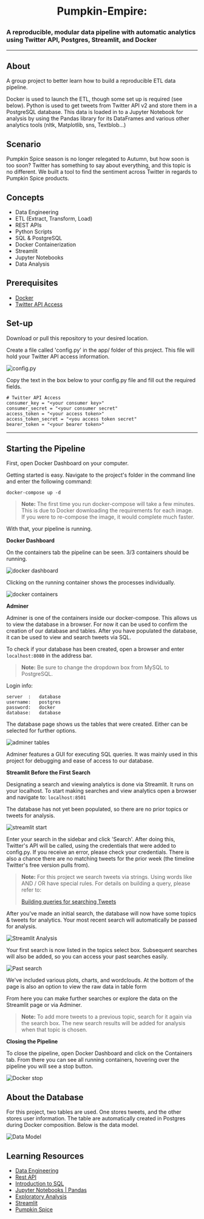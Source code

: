 # <p align="center">Pumpkin-Empire:</p>
### A reproducible, modular data pipeline with automatic analytics using Twitter API, Postgres, Streamlit, and Docker
***

## About

A group project to better learn how to build a reproducible ETL data pipeline.

Docker is used to launch the ETL, though some set up is required (see below). Python is used to get tweets from Twitter API v2 and store them in a PostgreSQL database. This data is loaded in to a Jupyter Notebook for analysis by using the Pandas library for its DataFrames and various other analytics tools (nltk, Matplotlib, sns, Textblob...)


## Scenario
Pumpkin Spice season is no longer relegated to Autumn, but how soon is too soon? Twitter has something to say about everything, and this topic is no different. We built a tool to find the sentiment across Twitter in regards to Pumpkin Spice products. 

## Concepts
- Data Engineering
- ETL (Extract, Transform, Load)
- REST APIs
- Python Scripts
- SQL & PostgreSQL
- Docker Containerization
- Streamlit
- Jupyter Notebooks
- Data Analysis

## Prerequisites
- [Docker](https://docs.docker.com/desktop/install/mac-install/)
- [Twitter API Access](https://developer.twitter.com/en/docs/twitter-api/getting-started/getting-access-to-the-twitter-api)

## Set-up

Download or pull this repository to your desired location.


Create a file called 'config.py' in the app/ folder of this project. This file will hold your Twitter API access information.

![config.py](/static/configpy.png)

Copy the text in the box below to your config.py file and fill out the required fields.


```
# Twitter API Access
consumer_key = "<your consumer key>"
consumer_secret = "<your consumer secret"
access_token = "<your access token>"
access_token_secret = "<you access token secret"
bearer_token = "<your bearer token>"

```



***


**Starting the Pipeline**
---

First, open Docker Dashboard on your computer. 

Getting started is easy. Navigate to the project's folder in the command line and enter the following command:

```
docker-compose up -d
```


> **Note:** The first time you run docker-compose will take a few minutes. This is due to Docker downloading the requirements for each image. If you were to re-compose the image, it would complete much faster.

With that, your pipeline is running. 


**Docker Dashboard**

On the containers tab the pipeline can be seen. 3/3 containers should be running.

![docker dashboard](/static/dockerdashboard.png)

Clicking on the running container shows the processes individually.

![docker containers](/static/dockercontainers.png)


**Adminer**

Adminer is one of the containers inside our docker-compose. This allows us to view the database in a browser. For now it can be used to confirm the creation of our database and tables. After you have populated the database, it can be used to view and search tweets via SQL.

To check if your database has been created, open a browser and enter ```localhost:8080``` in the address bar.

> **Note:** Be sure to change the dropdown box from MySQL to PostgreSQL.

Login info:

```
server  : 	database
username: 	postgres
password: 	docker
database: 	database

```

The database page shows us the tables that were created. Either can be selected for further options.

![adminer tables](/static/adminertables.png)

Adminer features a GUI for executing SQL queries. It was mainly used in this project for debugging and ease of access to our database.

**Streamlit Before the First Search**

Designating a search and viewing analytics is done via Streamlit. It runs on your localhost. To start making searches and view analytics open a browser and navigate to: ```localhost:8501```

The database has not yet been populated, so there are no prior topics or tweets for analysis. 

![streamlit start](/static/streamlitstart.png)

Enter your search in the sidebar and click 'Search'. After doing this, Twitter's API will be called, using the credentials that were added to config.py. If you receive an error, please check your credentials. There is also a chance there are no matching tweets for the prior week (the timeline Twitter's free version pulls from).

> **Note:** For this project we search tweets via strings. Using words like AND / OR have special rules. For details on building a query, please refer to:
> 
> [Building queries for searching Tweets](https://developer.twitter.com/en/docs/twitter-api/tweets/search/integrate/build-a-query)


After you've made an initial search, the database will now have some topics & tweets for analytics. Your most recent search will automatically be passed for analysis.

![Streamlit Analysis](/static/streamlit.png)

Your first search is now listed in the topics select box. Subsequent searches will also be added, so you can access your past searches easily.

![Past search](/static/streamlitpastsearch.png)

We've included various plots, charts, and wordclouds. At the bottom of the page is also an option to view the raw data in table form


From here you can make further searches or explore the data on the Streamlit page or via Adminer.

> **Note:** To add more tweets to a previous topic, search for it again via the search box. The new search results will be added for analysis when that topic is chosen.

**Closing the Pipeline**

To close the pipeline, open Docker Dashboard and click on the Containers tab. From there you can see all running containers, hovering over the pipeline you will see a stop button.


![Docker stop](/static/dockerstop.png)

## About the Database

For this project, two tables are used. One stores tweets, and the other stores user information. The table are automatically created in Postgres during Docker composition. Below is the data model.

![Data Model](/static/datamodel.png)



## Learning Resources

- [Data Engineering](https://www.coursera.org/articles/what-does-a-data-engineer-do-and-how-do-i-become-one)
- [Rest API](https://restfulapi.net)
- [Introduction to SQL](https://www.w3schools.com/sql/sql_intro.asp)
- [Jupyter Notebooks | Pandas](https://towardsdatascience.com/exploratory-data-analysis-with-pandas-and-jupyter-notebooks-36008090d813)
- [Exploratory Analysis](https://towardsdatascience.com/exploratory-data-analysis-8fc1cb20fd15)
- [Streamlit](https://www.analyticsvidhya.com/blog/2020/10/create-interactive-dashboards-with-streamlit-and-python/)
- [Pumpkin Spice](https://www.allrecipes.com/recipe/20476/pumpkin-spice/)